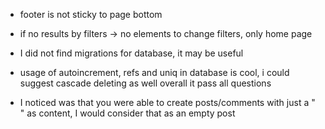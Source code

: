 
* footer is not sticky to page bottom 
* if no results by filters -> no elements to change filters, only home page

* I did not find migrations for database, it may be useful
* usage of autoincrement, refs and uniq in database is cool, i could suggest cascade deleting as well
overall it pass all questions 
*  I noticed was that you were able to create posts/comments with just a " " as content, I would consider that as an empty post


